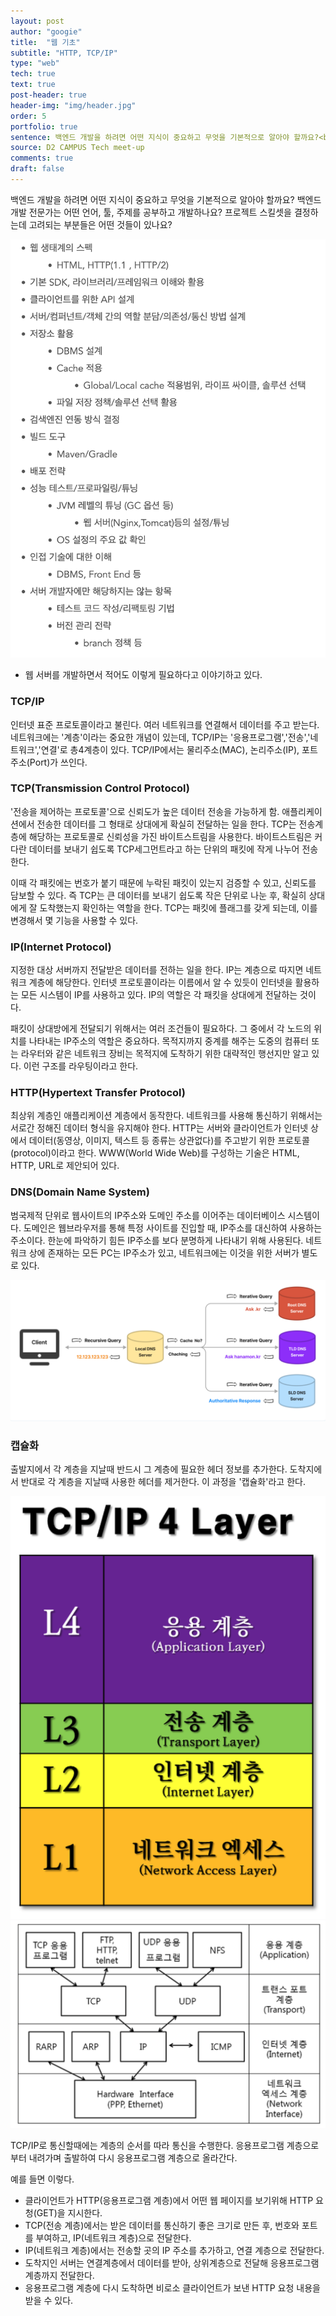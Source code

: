 ```yaml
---
layout: post
author: "googie"
title:  "웹 기초"
subtitle: "HTTP, TCP/IP"
type: "web"
tech: true
text: true
post-header: true
header-img: "img/header.jpg"
order: 5
portfolio: true
sentence: 백엔드 개발을 하려면 어떤 지식이 중요하고 무엇을 기본적으로 알아야 할까요?<br>백엔드 개발 전문가는 어떤 언어, 툴, 주제를 공부하고 개발하나요?<br>프로젝트 스킬셋을 결정하는데 고려되는 부분들은 어떤 것들이 있나요?
source: D2 CAMPUS Tech meet-up
comments: true
draft: false
---
```


백엔드 개발을 하려면 어떤 지식이 중요하고 무엇을 기본적으로 알아야 할까요? 백엔드 개발 전문가는 어떤 언어, 툴, 주제를 공부하고 개발하나요? 프로젝트 스킬셋을 결정하는데 고려되는 부분들은 어떤 것들이 있나요?



![웹서버 개발자 지식 요건](img/about_web.png)
- 웹 서버를 개발하면서 적어도 이렇게 필요하다고 이야기하고 있다.


### TCP/IP
인터넷 표준 프로토콜이라고 불린다.
여러 네트워크를 연결해서 데이터를 주고 받는다.
네트워크에는 '계층'이라는 중요한 개념이 있는데, TCP/IP는 '응용프로그램','전송','네트워크','연결'로 총4계층이 있다.
TCP/IP에서는 물리주소(MAC), 논리주소(IP), 포트주소(Port)가 쓰인다.



### TCP(Transmission Control Protocol)
'전송을 제어하는 프로토콜'으로 신뢰도가 높은 데이터 전송을 가능하게 함.
애플리케이션에서 전송한 데이터를 그 형태로 상대에게 확실히 전달하는 일을 한다.
TCP는 전송계층에 해당하는 프로토콜로 신뢰성을 가진 바이트스트림을 사용한다. 바이트스트림은 커다란 데이터를 보내기 쉽도록 TCP세그먼트라고 하는 단위의 패킷에 작게 나누어 전송한다.

이때 각 패킷에는 번호가 붙기 때문에 누락된 패킷이 있는지 검증할 수 있고, 신뢰도를 담보할 수 있다. 즉 TCP는 큰 데이터를 보내기 쉽도록 작은 단위로 나눈 후, 확실히 상대에게 잘 도착했는지 확인하는 역할을 한다. TCP는 패킷에 플래그를 갖게 되는데, 이를 변경해서 몇 기능을 사용할 수 있다.


### IP(Internet Protocol)
지정한 대상 서버까지 전달받은 데이터를 전하는 일을 한다.
IP는 계층으로 따지면 네트워크 계층에 해당한다. 인터넷 프로토콜이라는 이름에서 알 수 있듯이 인터넷을 활용하는 모든 시스템이 IP를 사용하고 있다. IP의 역할은 각 패킷을 상대에게 전달하는 것이다.

패킷이 상대방에게 전달되기 위해서는 여러 조건들이 필요하다. 그 중에서 각 노드의 위치를 나타내는 IP주소의 역할은 중요하다.
목적지까지 중계를 해주는 도중의 컴퓨터 또는 라우터와 같은 네트워크 장비는 목적지에 도착하기 위한 대략적인 행선지만 알고 있다. 이런 구조를 라우팅이라고 한다.


### HTTP(Hypertext Transfer Protocol)
최상위 계층인 애플리케이션 계층에서 동작한다.
네트워크를 사용해 통신하기 위해서는 서로간 정해진 데이터 형식을 유지해야 한다. HTTP는 서버와 클라이언트가 인터넷 상에서 데이터(동영상, 이미지, 텍스트 등 종류는 상관없다)를 주고받기 위한 프로토콜(protocol)이라고 한다. WWW(World Wide Web)를 구성하는 기술은 HTML, HTTP, URL로 제안되어 있다.


### DNS(Domain Name System)
범국제적 단위로 웹사이트의 IP주소와 도메인 주소를 이어주는 데이터베이스 시스템이다.
도메인은 웹브라우저를 통해 특정 사이트를 진입할 때, IP주소를 대신하여 사용하는 주소이다.
한눈에 파악하기 힘든 IP주소를 보다 분명하게 나타내기 위해 사용된다.
네트워크 상에 존재하는 모든 PC는 IP주소가 있고, 네트워크에는 이것을 위한 서버가 별도로 있다.

![DNS 작동원리](img/DNS.png)


### 캡슐화
출발지에서 각 계층을 지날때 반드시 그 계층에 필요한 헤더 정보를 추가한다.
도착지에서 반대로 각 계층을 지날때 사용한 헤더를 제거한다.
이 과정을 '캡슐화'라고 한다.


![4계층](img/TCP_IP_4Layer.png)
![4계층디테일](img/TCP_IP_4Layer2.png)

TCP/IP로 통신할때에는 계층의 순서를 따라 통신을 수행한다. 응용프로그램 계층으로부터 내려가며 출발하여 다시 응용프로그램 계층으로 올라간다.


예를 들면 이렇다.
- 클라이언트가 HTTP(응용프로그램 계층)에서 어떤 웹 페이지를 보기위해 HTTP 요청(GET)을 지시한다.
- TCP(전송 계층)에서는 받은 데이터를 통신하기 좋은 크기로 만든 후, 번호와 포트를 부여하고, IP(네트워크 계층)으로 전달한다.
- IP(네트워크 계층)에서는 전송할 곳의 IP 주소를 추가하고, 연결 계층으로 전달한다.
- 도착지인 서버는 연결계층에서 데이터를 받아, 상위계층으로 전달해 응용프로그램 계층까지 전달한다.
- 응용프로그램 계층에 다시 도착하면 비로소 클라이언트가 보낸 HTTP 요청 내용을 받을 수 있다.






